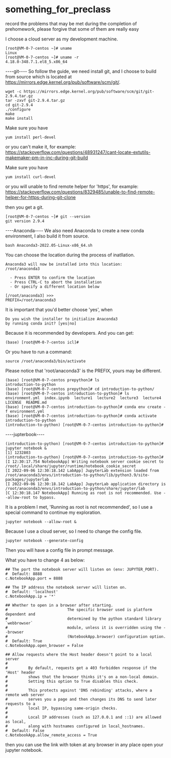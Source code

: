 # something_for_preclass
record the problems that may be met during the completion of prehomework, please forgive that some of them are really easy 

I choose a cloud server as my development machine.

```
[root@VM-0-7-centos ~]# uname
Linux
[root@VM-0-7-centos ~]# uname -r
4.18.0-348.7.1.el8_5.x86_64
```

----git----
So follow the guide, we need install git, and I choose to build from source which is located at https://mirrors.edge.kernel.org/pub/software/scm/git/.

```
wget -c https://mirrors.edge.kernel.org/pub/software/scm/git/git-2.9.4.tar.gz
tar -zxvf git-2.9.4.tar.gz
cd git-2.9.4
./configure
make
make install
```

Make sure you have 
```
yum install perl-devel
```
or you can't make it, for example: https://stackoverflow.com/questions/48931247/cant-locate-extutils-makemaker-pm-in-inc-during-git-build

Make sure you have 
```
yum install curl-devel
```
or you will unable to find remote helper for 'https', for example: https://stackoverflow.com/questions/8329485/unable-to-find-remote-helper-for-https-during-git-clone

then you get a git.

```
[root@VM-0-7-centos ~]# git --version
git version 2.9.4
```

----Anaconda----
We also need Anaconda to create a new conda environment, I also build it from source.

```
bash Anaconda3-2022.05-Linux-x86_64.sh
```

You can choose the location during the process of inatllation.

```
Anaconda3 will now be installed into this location:
/root/anaconda3

  - Press ENTER to confirm the location
  - Press CTRL-C to abort the installation
  - Or specify a different location below

[/root/anaconda3] >>> 
PREFIX=/root/anaconda3
```

It is important that you'd better choose 'yes', when 

```
Do you wish the installer to initialize Anaconda3
by running conda init? [yes|no]
```

Because it is recommended by developers. And you can get:

```
(base) [root@VM-0-7-centos icl]# 
```

Or you have to run a command:

```
source /root/anaconda3/bin/activate
```

Please notice that 'root/anaconda3' is the PREFIX, yours may be different.

```
(base) [root@VM-0-7-centos prepython]# ls
introduction-to-python
(base) [root@VM-0-7-centos prepython]# cd introduction-to-python/
(base) [root@VM-0-7-centos introduction-to-python]# ls
environment.yml  index.ipynb  lecture1  lecture2  lecture3  lecture4  LICENSE  README.md
(base) [root@VM-0-7-centos introduction-to-python]# conda env create -f environment.yml
(base) [root@VM-0-7-centos introduction-to-python]# conda activate introduction-to-python
(introduction-to-python) [root@VM-0-7-centos introduction-to-python]# 
```

----jupterbook----

```
(introduction-to-python) [root@VM-0-7-centos introduction-to-python]# jupyter notebook &
[1] 1232803
(introduction-to-python) [root@VM-0-7-centos introduction-to-python]# [I 12:30:17.754 NotebookApp] Writing notebook server cookie secret to /root/.local/share/jupyter/runtime/notebook_cookie_secret
[I 2022-09-06 12:30:18.142 LabApp] JupyterLab extension loaded from /root/anaconda3/envs/introduction-to-python/lib/python3.9/site-packages/jupyterlab
[I 2022-09-06 12:30:18.142 LabApp] JupyterLab application directory is /root/anaconda3/envs/introduction-to-python/share/jupyter/lab
[C 12:30:18.147 NotebookApp] Running as root is not recommended. Use --allow-root to bypass.
```

It is a problem I met, 'Running as root is not recommended', so I use a special command to continue my exploration.

```
jupyter notebook --allow-root &
```

Because I use a cloud server, so I need to change the config file.

```
jupyter notebook --generate-config
```

Then you will have a config file in prompt message.

What you have to change 4 as below:

```
## The port the notebook server will listen on (env: JUPYTER_PORT).
#  Default: 8888
c.NotebookApp.port = 8888

## The IP address the notebook server will listen on.
#  Default: 'localhost'
c.NotebookApp.ip = '*'

## Whether to open in a browser after starting.
#                          The specific browser used is platform dependent and
#                          determined by the python standard library `webbrowser`
#                          module, unless it is overridden using the --browser
#                          (NotebookApp.browser) configuration option.
#  Default: True
c.NotebookApp.open_browser = False

## Allow requests where the Host header doesn't point to a local server
#  
#         By default, requests get a 403 forbidden response if the 'Host' header
#         shows that the browser thinks it's on a non-local domain.
#         Setting this option to True disables this check.
#  
#         This protects against 'DNS rebinding' attacks, where a remote web server
#         serves you a page and then changes its DNS to send later requests to a
#         local IP, bypassing same-origin checks.
#  
#         Local IP addresses (such as 127.0.0.1 and ::1) are allowed as local,
#         along with hostnames configured in local_hostnames.
#  Default: False
c.NotebookApp.allow_remote_access = True
```

then you can use the link with token at any browser in any place open your jupyter notebook. 

